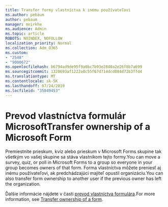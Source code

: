 ```yaml
---
title: Transfer formy vlastníctva k inému používateľovi
ms.author: pebaum
author: pebaum
manager: mnirkhe
ms.audience: Admin
ms.topic: article
ROBOTS: NOINDEX, NOFOLLOW
localization_priority: Normal
ms.collection: Adm_O365
ms.custom:
- "2548"
- "9000672"
ms.openlocfilehash: b6794ad9de95f9a0bc7b93e2840a2e26f8b7a699
ms.sourcegitcommit: 1320693af1222a8c55f67d714dcd084d72b3ffd4
ms.translationtype: MT
ms.contentlocale: sk-SK
ms.lasthandoff: 07/24/2019
ms.locfileid: "35849453"
---
```

# <a name="transfer-ownership-of-a-microsoft-form"></a><span data-ttu-id="0203f-102">Prevod vlastníctva formulár Microsoft</span><span class="sxs-lookup"><span data-stu-id="0203f-102">Transfer ownership of a Microsoft Form</span></span>

<span data-ttu-id="0203f-103">Premiestnite prieskum, kvíz alebo prieskum v Microsoft Forms skupine tak všetkým vo vašej skupine sa stáva vlastníkom tejto formy.</span><span class="sxs-lookup"><span data-stu-id="0203f-103">You can move a survey, quiz, or poll in Microsoft Forms to a group so everyone in your group becomes owners of that form.</span></span> <span data-ttu-id="0203f-104">Forma vlastníctva môžete preniesť aj inému používateľovi, ak predchádzajúci majiteľ opustil organizáciu.</span><span class="sxs-lookup"><span data-stu-id="0203f-104">You can also transfer form ownership to another user if the previous owner has left the organization.</span></span>

<span data-ttu-id="0203f-105">Ďalšie informácie nájdete v časti [prevod vlastníctva formulára](https://support.office.com/article/Transfer-ownership-of-a-form-921a6361-a4e5-44ea-bce9-c4ed63aa54b4).</span><span class="sxs-lookup"><span data-stu-id="0203f-105">For more information, see [Transfer ownership of a form](https://support.office.com/article/Transfer-ownership-of-a-form-921a6361-a4e5-44ea-bce9-c4ed63aa54b4).</span></span>